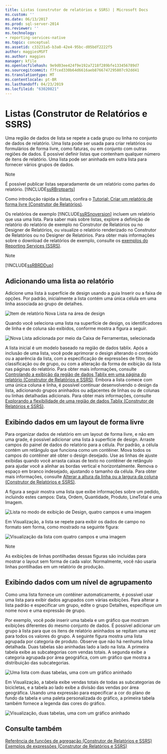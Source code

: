 ```yaml
---
title: Listas (construtor de relatórios e SSRS) | Microsoft Docs
ms.custom: ''
ms.date: 06/13/2017
ms.prod: sql-server-2014
ms.reviewer: ''
ms.technology:
- reporting-services-native
ms.topic: conceptual
ms.assetid: c33231a5-b3a8-42e4-95bc-d05bdf2222f5
author: maggiesMSFT
ms.author: maggies
manager: kfile
ms.openlocfilehash: 9e9d03ee424f9e192a7218f289bfe133456789d7
ms.sourcegitcommit: f7fced330b64d6616aeb8766747295807c92dd41
ms.translationtype: MT
ms.contentlocale: pt-BR
ms.lasthandoff: 04/23/2019
ms.locfileid: "63020821"
---
```

# <a name="lists-report-builder-and-ssrs"></a>Listas (Construtor de Relatórios e SSRS)
  Uma região de dados de lista se repete a cada grupo ou linha no conjunto de dados de relatório. Uma lista pode ser usada para criar relatórios ou formulários de forma livre, como faturas, ou em conjunto com outras regiões de dados. É possível definir listas que contenham qualquer número de itens de relatório. Uma lista pode ser aninhada em outra lista para fornecer vários grupos de dados.  
  
> [!NOTE]  
>  É possível publicar listas separadamente de um relatório como partes do relatório. [!INCLUDE[ssRBrptparts](../../includes/ssrbrptparts-md.md)]  
  
 Como introdução rápida a listas, confira o [Tutorial: Criar um relatório de forma livre &#40;Construtor de Relatórios&#41;](../tutorial-creating-a-free-form-report-report-builder.md).  
  
 Os relatórios de exemplo [!INCLUDE[ssRSnoversion](../../includes/ssrsnoversion-md.md)] incluem um relatório que usa uma lista. Para saber mais sobre listas, explore a definição de relatório do relatório de exemplo no Construtor de Relatórios ou no Designer de Relatórios, ou visualize o relatório renderizado no Construtor de Relatórios ou no Designer de Relatórios. Para obter mais informações sobre o download de relatórios de exemplo, consulte os [exemplos do Reporting Services (SSRS)](https://go.microsoft.com/fwlink/?LinkID=198283).  
  
> [!NOTE]  
>  [!INCLUDE[ssRBRDDup](../../includes/ssrbrddup-md.md)]  
  
##  <a name="AddingList"></a> Adicionando uma lista ao relatório  
 Adicione uma lista à superfície de design usando a guia Inserir ou a faixa de opções. Por padrão, inicialmente a lista contém uma única célula em uma linha associada ao grupo de detalhes.  
  
 ![Item de relatório Nova Lista na área de design](../media/rs-listtemplatenew.gif "Item de relatório Nova Lista na área de design")  
  
 Quando você seleciona uma lista na superfície de design, os identificadores de linha e de coluna são exibidos, conforme mostra a figura a seguir.  
  
 ![Nova Lista adicionada por meio da Caixa de Ferramentas, selecionada](../media/rs-listtemplatenewselected.gif "Nova Lista adicionada por meio da Caixa de Ferramentas, selecionada")  
  
 A lista inicial é um modelo baseado na região de dados tablix. Após a inclusão de uma lista, você pode aprimorar o design alterando o conteúdo ou a aparência da lista, com a especificação de expressões de filtro, de classificação ou de grupo, ou com a alteração da forma de exibição da lista nas páginas do relatório. Para obter mais informações, consulte [Controlando a exibição da região de dados Tablix em uma página do relatório &#40;Construtor de Relatórios e SSRS&#41;](controlling-the-tablix-data-region-display-on-a-report-page.md). Embora a lista comece com uma única coluna e linha, é possível continuar desenvolvendo o design da lista, adicionando grupos aninhados ou adjacentes de linhas ou de colunas ou linhas detalhadas adicionais. Para obter mais informações, consulte [Explorando a flexibilidade de uma região de dados Tablix &#40;Construtor de Relatórios e SSRS&#41;](exploring-the-flexibility-of-a-tablix-data-region-report-builder-and-ssrs.md).  
  

  
##  <a name="DisplayingLayout"></a> Exibindo dados em um layout de forma livre  
 Para organizar dados de relatório em um layout de forma livre, e não em uma grade, é possível adicionar uma lista à superfície de design. Arraste campos do painel de dados do relatório para a célula. Por padrão, a célula contém um retângulo que funciona como um contêiner. Mova todos os campos do contêiner até obter o design desejado. Use as linhas de ajuste exibidas quando você arrasta caixas de texto no contêiner de retângulo para ajudar você a alinhar as bordas vertical e horizontalmente. Remova o espaço em branco indesejado, ajustando o tamanho da célula. Para obter mais informações, consulte [Alterar a altura da linha ou a largura da coluna &#40;Construtor de Relatórios e SSRS&#41;](change-row-height-or-column-width-report-builder-and-ssrs.md).  
  
 A figura a seguir mostra uma lista que exibe informações sobre um pedido, incluindo estes campos: Data, Ordem, Quantidade, Produto, LineTotal e uma Imagem.  
  
 ![Lista no modo de exibição de Design, quatro campos e uma imagem](../media/rs-basiclistformdesign.gif "Lista no modo de exibição de Design, quatro campos e uma imagem")  
  
 Em Visualização, a lista se repete para exibir os dados de campo no formato sem forma, como mostrado na seguinte figura:  
  
 ![Visualização da lista com quatro campos e uma imagem](../media/rs-basiclistformpreview.gif "Visualização da lista com quatro campos e uma imagem")  
  
> [!NOTE]  
>  As exibições de linhas pontilhadas dessas figuras são incluídas para mostrar o layout sem forma de cada valor. Normalmente, você não usaria linhas pontilhadas em um relatório de produção.  
  

  
##  <a name="DisplayingGrouping"></a> Exibindo dados com um nível de agrupamento  
 Como uma lista fornece um contêiner automaticamente, é possível usar uma lista para exibir dados agrupados com várias exibições. Para alterar a lista padrão e especificar um grupo, edite o grupo Detalhes, especifique um nome novo e uma expressão de grupo.  
  
 Por exemplo, você pode inserir uma tabela e um gráfico que mostram exibições diferentes do mesmo conjunto de dados. É possível adicionar um grupo à lista para que os itens de relatório aninhados se repitam uma vez para todos os valores do grupo. A seguinte figura mostra uma lista agrupada por categoria de produto. Observe que não há nenhuma linha detalhada. Duas tabelas são aninhadas lado a lado na lista. A primeira tabela exibe as subcategorias com vendas totais. A segunda exibe a categoria agrupada por área geográfica, com um gráfico que mostra a distribuição das subcategorias.  
  
 ![Uma lista com duas tabelas, uma com um gráfico aninhado](../media/rs-basiclistgroupdesign.gif "Uma lista com duas tabelas, uma com um gráfico aninhado")  
  
 Em Visualização, a tabela exibe vendas totais de todas as subcategorias de bicicletas, e a tabela ao lado exibe a divisão das vendas por área geográfica. Usando uma expressão para especificar a cor do plano de fundo da tabela e uma paleta personalizada do gráfico, a primeira tabela também fornece a legenda das cores do gráfico.  
  
 ![Visualização, duas tabelas, uma com um gráfico aninhado](../media/rs-basiclistgrouppreview.gif "Visualização, duas tabelas, uma com um gráfico aninhado")  
  

  
## <a name="see-also"></a>Consulte também  
 [Referência de funções de agregação &#40;Construtor de Relatórios e SSRS&#41;](report-builder-functions-aggregate-functions-reference.md)   
 [Exemplos de expressões &#40;Construtor de Relatórios e SSRS&#41;](expression-examples-report-builder-and-ssrs.md)  
  
  
